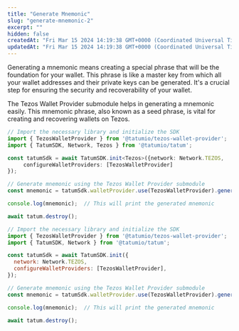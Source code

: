 ```yaml
---
title: "Generate Mnemonic"
slug: "generate-mnemonic-2"
excerpt: ""
hidden: false
createdAt: "Fri Mar 15 2024 14:19:38 GMT+0000 (Coordinated Universal Time)"
updatedAt: "Fri Mar 15 2024 14:19:38 GMT+0000 (Coordinated Universal Time)"
---
```

Generating a mnemonic means creating a special phrase that will be the foundation for your wallet. This phrase is like a master key from which all your wallet addresses and their private keys can be generated. It's a crucial step for ensuring the security and recoverability of your wallet.

The Tezos Wallet Provider submodule helps in generating a mnemonic easily. This mnemonic phrase, also known as a seed phrase, is vital for creating and recovering wallets on Tezos.

```typescript
// Import the necessary library and initialize the SDK
import { TezosWalletProvider } from '@tatumio/tezos-wallet-provider';
import { TatumSDK, Network, Tezos } from '@tatumio/tatum';

const tatumSdk = await TatumSDK.init<Tezos>({network: Network.TEZOS,
     configureWalletProviders: [TezosWalletProvider]
});

// Generate mnemonic using the Tezos Wallet Provider submodule
const mnemonic = tatumSdk.walletProvider.use(TezosWalletProvider).generateMnemonic();

console.log(mnemonic);  // This will print the generated mnemonic

await tatum.destroy();
```
```javascript
// Import the necessary library and initialize the SDK
import { TezosWalletProvider } from '@tatumio/tezos-wallet-provider';
import { TatumSDK, Network } from '@tatumio/tatum';

const tatumSdk = await TatumSDK.init({
  network: Network.TEZOS,
  configureWalletProviders: [TezosWalletProvider],
});

// Generate mnemonic using the Tezos Wallet Provider submodule
const mnemonic = tatumSdk.walletProvider.use(TezosWalletProvider).generateMnemonic();

console.log(mnemonic);  // This will print the generated mnemonic

await tatum.destroy();
```
